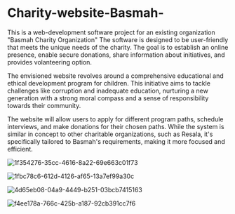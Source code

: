 # Charity-website-Basmah-
This is a web-development software project for an existing organization "Basmah Charity Organization" The software is designed to be user-friendly that meets the unique needs of the charity. The goal is to establish an online presence, enable secure donations, share information about initiatives, and provides volanteering option.

The envisioned website revolves around a comprehensive educational and ethical development program for children. This initiative aims to tackle challenges like corruption and inadequate education, nurturing a new generation with a strong moral compass and a sense of responsibility towards their community.

The website will allow users to apply for different program paths, schedule interviews, and make donations for their chosen paths. While the system is similar in concept to other charitable organizations, such as Resala, it's specifically tailored to Basmah's requirements, making it more focused and efficient.

![1f354276-35cc-4616-8a22-69e663c01f73](https://github.com/mazen4bs/Charity-website-Basmah-/assets/128807230/eda91d72-3b7c-4b05-89c4-a2bd33544193)

![1fbc78c6-612d-4126-af65-13a7ef99a30c](https://github.com/mazen4bs/Charity-website-Basmah-/assets/128807230/ef59f867-c269-40d3-8d30-f49e4595f4de)

![4d65eb08-04a9-4449-b251-03bcb7415163](https://github.com/mazen4bs/Charity-website-Basmah-/assets/128807230/db6f6eb0-35f2-478a-b0f6-56d45729c0d7)

![f4ee178a-766c-425b-a187-92cb391cc7f6](https://github.com/mazen4bs/Charity-website-Basmah-/assets/128807230/1896fbb0-b840-4728-8b64-ecb6e2ba669e)
